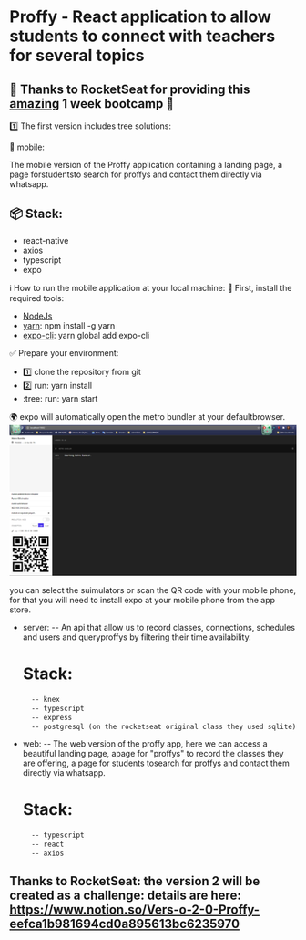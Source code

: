 # Proffy - React application to allow students to connect with teachers for several topics



## :rocket: Thanks to RocketSeat for providing this [amazing](https://rocketseat.com.br/) 1 week bootcamp :clap:




:one: The first version includes tree solutions:


:iphone: mobile: 

The mobile version of the Proffy application containing a landing page, a page forstudentsto search for proffys and contact them directly via whatsapp.

## :package: Stack: 
* react-native
* axios
* typescript
* expo
    
:information_source: How to run the mobile application at your local machine:
:wrench: First, install the required tools:

* [NodeJs](https://nodejs.org/en/download/)  
* [yarn](https://yarnpkg.com/getting-started/install): npm install -g yarn
* [expo-cli](https://expo.io/tools#cli): yarn global add expo-cli

:white_check_mark: Prepare your environment:

* :one: clone the repository from git
* :two: run:  yarn install
* :tree: run: yarn start 

:earth_africa: expo will automatically open the metro bundler at your defaultbrowser.
![](./readme/img/expo_metro_bundler.png)

you can select the suimulators or scan the QR code with your mobile phone, 
for that you will need to install expo at your mobile phone from the app store.
- server:
    -- An api that allow us to record classes, connections, schedules and users and queryproffys by filtering their time availability.
    # Stack:
        -- knex
        -- typescript 
        -- express
        -- postgresql (on the rocketseat original class they used sqlite)

- web: 
    -- The web version of the proffy app, here we can access a beautiful landing page, apage for "proffys" to record the classes they are offering, a page for students tosearch for proffys and contact them directly via whatsapp.
    # Stack:
        -- typescript
        -- react
        -- axios
        
## Thanks to RocketSeat: the version 2 will be created as a challenge: details are here: https://www.notion.so/Vers-o-2-0-Proffy-eefca1b981694cd0a895613bc6235970


